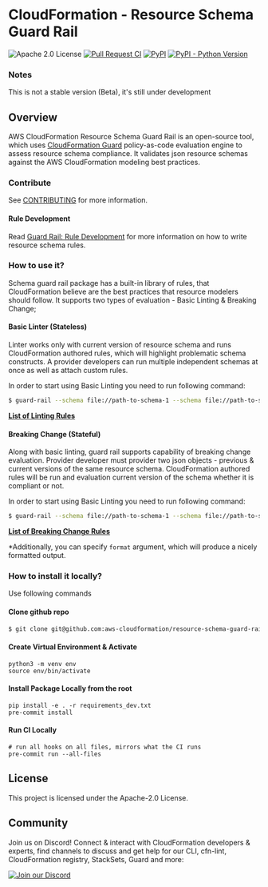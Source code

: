 # CloudFormation - Resource Schema Guard Rail
![Apache 2.0 License](https://img.shields.io/github/license/aws-cloudformation/resource-schema-guard-rail)
[![Pull Request CI](https://github.com/aws-cloudformation/resource-schema-guard-rail/actions/workflows/pr-ci.yml/badge.svg?branch=main)](https://github.com/aws-cloudformation/resource-schema-guard-rail/actions/workflows/pr-ci.yml)
[![PyPI](https://img.shields.io/pypi/v/resource-schema-guard-rail?label=pypi)](https://badge.fury.io/py/resource-schema-guard-rail)
[![PyPI - Python Version](https://img.shields.io/pypi/pyversions/resource-schema-guard-rail?label=python)](https://pypi.org/project/resource-schema-guard-rail/)

### Notes
This is not a stable version (Beta), it's still under development

## Overview
AWS CloudFormation Resource Schema Guard Rail is an open-source tool, which uses [CloudFormation Guard](https://github.com/aws-cloudformation/cloudformation-guard/) policy-as-code evaluation engine to assess resource schema compliance. It validates json resource schemas against the AWS CloudFormation modeling best practices.

### Contribute
See [CONTRIBUTING](CONTRIBUTING.md#security-issue-notifications) for more information.
#### Rule Development
Read [Guard Rail: Rule Development](docs/RULE_DEVELOPMENT.md) for more information on how to write resource schema rules.

### How to use it?
Schema guard rail package has a built-in library of rules, that CloudFormation believe are the best practices that resource modelers should follow. It supports two types of evaluation - Basic Linting & Breaking Change;

#### Basic Linter (Stateless)
Linter works only with current version of resource schema and runs CloudFormation authored rules, which will highlight problematic schema constructs. A provider developers can run multiple independent schemas at once as well as attach custom rules.

In order to start using Basic Linting you need to run following command:
```bash
$ guard-rail --schema file://path-to-schema-1 --schema file://path-to-schema-2 --rule file://path-to-custom-ruleset1 --rule file://path-to-custom-ruleset2
```

**[List of Linting Rules](docs/BASIC_LINTING.md)**

#### Breaking Change (Stateful)
Along with basic linting, guard rail supports capability of breaking change evaluation. Provider developer must provider two json objects - previous & current versions of the same resource schema. CloudFormation authored rules will be run and evaluation current version of the schema whether it is compliant or not.

In order to start using Basic Linting you need to run following command:
```bash
$ guard-rail --schema file://path-to-schema-1 --schema file://path-to-schema-2 --rule ... --stateful
```

**[List of Breaking Change Rules](docs/BREAKING_CHANGE.md)**


*Additionally, you can specify `format` argument, which will produce a nicely formatted output.

### How to install it locally?

Use following commands

#### Clone github repo
```bash
$ git clone git@github.com:aws-cloudformation/resource-schema-guard-rail.git
```
#### Create Virtual Environment & Activate
```
python3 -m venv env
source env/bin/activate
```

#### Install Package Locally from the root

```
pip install -e . -r requirements_dev.txt
pre-commit install
```

#### Run CI Locally

```
# run all hooks on all files, mirrors what the CI runs
pre-commit run --all-files
```

## License

This project is licensed under the Apache-2.0 License.

## Community

Join us on Discord! Connect & interact with CloudFormation developers &
experts, find channels to discuss and get help for our CLI, cfn-lint, CloudFormation registry, StackSets,
Guard and more:

[![Join our Discord](https://discordapp.com/api/guilds/981586120448020580/widget.png?style=banner3)](https://discord.gg/9zpd7TTRwq)
